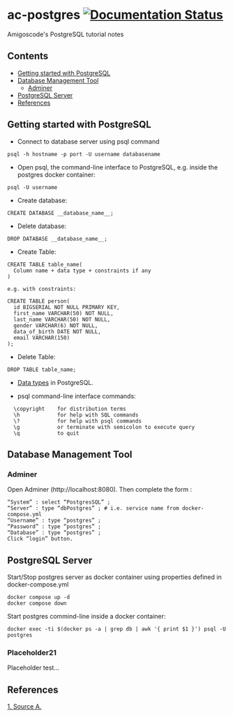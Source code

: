 # ac-postgres [![Documentation Status](https://readthedocs.org/projects/ansicolortags/badge/?version=latest)](http://ansicolortags.readthedocs.io/?badge=latest)

Amigoscode's PostgreSQL tutorial notes

## Contents

- [Getting started with PostgreSQL](#Getting-started-with-PostgreSQL)
- [Database Management Tool](#Database-Management-Tool)
  - [Adminer](#Adminer)
- [PostgreSQL Server](#PostgreSQL-Server)
- [References](#References)

## Getting started with PostgreSQL

- Connect to database server using psql command

```
psql -h hostname -p port -U username databasename
```
- Open psql, the command-line interface to PostgreSQL, e.g. inside the postgres docker container:

```
psql -U username
```

- Create database:

```
CREATE DATABASE __database_name__;
```

- Delete database:

```
DROP DATABASE __database_name__;
```
- Create Table:

```
CREATE TABLE table_name(
  Column name + data type + constraints if any
)

e.g. with constraints: 

CREATE TABLE person(
  id BIGSERIAL NOT NULL PRIMARY KEY, 
  first_name VARCHAR(50) NOT NULL,
  last_name VARCHAR(50) NOT NULL,
  gender VARCHAR(6) NOT NULL,
  data_of_birth DATE NOT NULL,
  email VARCHAR(150)
);
```
- Delete Table:
```
DROP TABLE table_name;
```

- [Data types](https://www.postgresql.org/docs/13/datatype.html) in PostgreSQL.

- psql command-line interface commands:
```
  \copyright    for distribution terms
  \h            for help with SQL commands
  \?            for help with psql commands
  \g            or terminate with semicolon to execute query
  \q            to quit
```

## Database Management Tool

### Adminer

Open Adminer (http://localhost:8080). Then complete the form :
```
“System” : select “PostgresSQL” ;
“Server” : type “dbPostgres” ; # i.e. service name from docker-compose.yml
“Username” : type “postgres” ;
“Password” : type “postgres” ;
“Database” : type “postgres” ;
Click “login” button.
```

## PostgreSQL Server

Start/Stop postgres server as docker container using properties defined in docker-compose.yml
```
docker compose up -d
docker compose down
```

Start postgres commind-line inside a docker container:

```
docker exec -ti $(docker ps -a | grep db | awk '{ print $1 }') psql -U postgres
```

### Placeholder21

Placeholder test...

## References

[1. Source A.](link)
